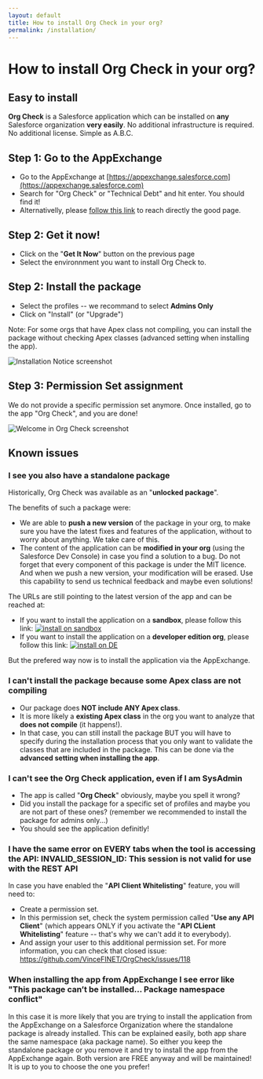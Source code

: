 ```yaml
---
layout: default
title: How to install Org Check in your org?
permalink: /installation/
---
```


# How to install Org Check in your org?


## Easy to install

**Org Check** is a Salesforce application which can be installed on **any** Salesforce organization **very easily**. No additional infrastructure is required. No additional license. Simple as A.B.C.


## Step 1: Go to the AppExchange

- Go to the AppExchange at [https://appexchange.salesforce.com](https://appexchange.salesforce.com)
- Search for "Org Check" or "Technical Debt" and hit enter. You should find it!
- Alternativelly, please [follow this link](https://sfdc.co/OrgCheck-InstallToday-AppExchange) to reach directly the good page.

## Step 2: Get it now!

- Click on the "**Get It Now**" button on the previous page
- Select the environnment you want to install Org Check to.



## Step 2: Install the package

- Select the profiles -- we recommand to select **Admins Only**
- Click on "Install" (or "Upgrade")

Note: For some orgs that have Apex class not compiling, you can install the package without checking Apex classes (advanced setting when installing the app).

![Installation Notice screenshot](../images/screenshots/OrgCheck-Screenshot-Install.png)


## Step 3: Permission Set assignment

We do not provide a specific permission set anymore.
Once installed, go to the app "Org Check", and you are done!

![Welcome in Org Check screenshot](../images/screenshots/OrgCheck-Screenshot-Home.png)

## Known issues

### I see you also have a standalone package

Historically, Org Check was available as an "**unlocked package**".

The benefits of such a package were:
- We are able to **push a new version** of the package in your org, to make sure you have the latest fixes and features of the application, without to worry about anything. We take care of this.
- The content of the application can be **modified in your org** (using the Salesforce Dev Console) in case you find a solution to a bug. Do not forget that every component of this package is under the MIT licence. And when we push a new version, your modification will be erased. Use this capability to send us technical feedback and maybe even solutions!

The URLs are still pointing to the latest version of the app and can be reached at:
- If you want to install the application on a **sandbox**, please follow this link: [![install on sandbox](../assets/pngs/Install-SDBX.png)](https://sfdc.co/OrgCheck-InstallToday-SDB)
- If you want to install the application on a **developer edition org**, please follow this link: [![install on DE](../assets/pngs/Install-DevEdition.png)](https://sfdc.co/OrgCheck-InstallToday-DE)

But the prefered way now is to install the application via the AppExchange.

### I can't install the package because some Apex class are not compiling
 - Our package does **NOT include ANY Apex class**.
 - It is more likely a **existing Apex class** in the org you want to analyze that **does not compile** (it happens!).
 - In that case, you can still install the package BUT you will have to specify during the installation process that you only want to validate the classes that are included in the package. This can be done via the **advanced setting when installing the app**.

### I can't see the Org Check application, even if I am SysAdmin
 - The app is called "**Org Check**" obviously, maybe you spell it wrong?
 - Did you install the package for a specific set of profiles and maybe you are not part of these ones? (remember we recommended to install the package for admins only...)
 - You should see the application definitly!

### I have the same error on EVERY tabs when the tool is accessing the API: INVALID_SESSION_ID: This session is not valid for use with the REST API 
In case you have enabled the "**API Client Whitelisting**" feature, you will need to:
 - Create a permission set.
 - In this permission set, check the system permission called "**Use any API Client**" (which appears ONLY if you activate the "**API CLient Whitelisting**" feature -- that's why we can't add it to everybody).
 - And assign your user to this additional permission set.
For more information, you can check that closed issue: https://github.com/VinceFINET/OrgCheck/issues/118

### When installing the app from AppExchange I see error like "This package can’t be installed... Package namespace conflict"
In this case it is more likely that you are trying to install the application from the AppExchange on a Salesforce Organization where the standalone package is already installed.
This can be explained easily, both app share the same namespace (aka package name).
So either you keep the standalone package or you remove it and try to install the app from the AppExchange again.
Both version are FREE anyway and will be maintained!
It is up to you to choose the one you prefer!
